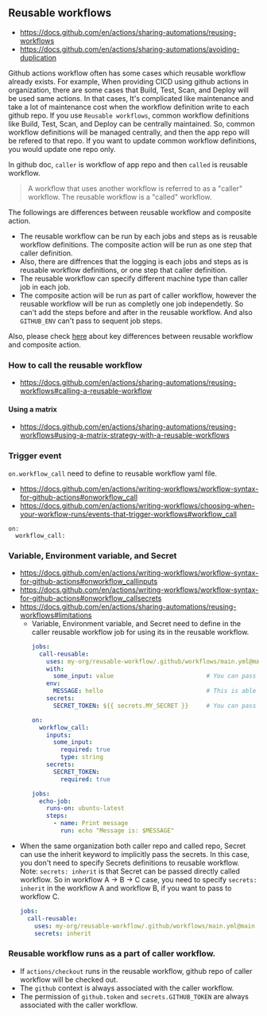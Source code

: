 ## Reusable workflows

- https://docs.github.com/en/actions/sharing-automations/reusing-workflows
- https://docs.github.com/en/actions/sharing-automations/avoiding-duplication

Github actions workflow often has some cases which reusable workflow already exists.
For example, When providing CICD using github actions in organization, there are some cases that Build, Test, Scan, and Deploy will be used same actions.
In that cases, It's complicated like maintenance and take a lot of maintenance cost when the workflow definition write to each github repo.
If you use `Reusable workflows`, common workflow definitions like Build, Test, Scan, and Deploy can be centrally maintained.
So, common workflow definitions will be managed centrally, and then the app repo will be refered to that repo.
If you want to update common workflow definitions, you would update one repo only.

In github doc, `caller` is workflow of app repo and then `called` is reusable workflow.

> A workflow that uses another workflow is referred to as a "caller" workflow. The reusable workflow is a "called" workflow.

The followings are differences between reusable workflow and composite action.

- The reusable workflow can be run by each jobs and steps as is reusable workflow definitions. The composite action will be run as one step that caller definition.
- Also, there are diffrences that the logging is each jobs and steps as is reusable workflow definitions, or one step that caller definition.
- The reusable workflow can specify different machine type than caller job in each job.
- The composite action will be run as part of caller workflow, however the reusable workflow will be run as completly one job independetly. So can't add the steps before and after in the reusable workflow. And also `GITHUB_ENV` can't pass to sequent job steps.

Also, please check [here](https://docs.github.com/en/actions/sharing-automations/avoiding-duplication#key-differences-between-reusable-workflows-and-composite-actions) about key differences between reusable workflow and composite action.

### How to call the reusable workflow

- https://docs.github.com/en/actions/sharing-automations/reusing-workflows#calling-a-reusable-workflow

#### Using a matrix

- https://docs.github.com/en/actions/sharing-automations/reusing-workflows#using-a-matrix-strategy-with-a-reusable-workflows

### Trigger event

`on.workflow_call` need to define to reusable workflow yaml file.

- https://docs.github.com/en/actions/writing-workflows/workflow-syntax-for-github-actions#onworkflow_call
- https://docs.github.com/en/actions/writing-workflows/choosing-when-your-workflow-runs/events-that-trigger-workflows#workflow_call

```
on:
  workflow_call:
```

### Variable, Environment variable, and Secret

- https://docs.github.com/en/actions/writing-workflows/workflow-syntax-for-github-actions#onworkflow_callinputs
- https://docs.github.com/en/actions/writing-workflows/workflow-syntax-for-github-actions#onworkflow_callsecrets
- https://docs.github.com/en/actions/sharing-automations/reusing-workflows#limitations
    - Variable, Environment variable, and Secret need to define in the caller reusable workflow job for using its in the reusable workflow.
        ```yaml title="caller workflow"
        jobs:
          call-reusable:
            uses: my-org/reusable-workflow/.github/workflows/main.yml@main
            with:
              some_input: value                          # You can pass the Variable to the reusable workflow by defiining the `inputs` in the reusable workflow.
            env:
              MESSAGE: hello                             # This is able to pass to `jobs.<job>.env` in the called reusable workflow.
            secrets:
              SECRET_TOKEN: ${{ secrets.MY_SECRET }}     # You can pass the Secret to the reusable workflow by defiining the `secrets` in the reusable workflow.
        ```
        ```yaml title="called workflow(reusable workflow)"
        on:
          workflow_call:
            inputs:
              some_input:
                required: true
                type: string
            secrets:
              SECRET_TOKEN:
                required: true

        jobs:
          echo-job:
            runs-on: ubuntu-latest
            steps:
              - name: Print message
                run: echo "Message is: $MESSAGE"
        ```
- When the same organization both caller repo and called repo, Secret can use the inherit keyword to implicitly pass the secrets. In this case, you don't need to specify Secrets definitions to reusable workflow. Note: `secrets: inherit` is that Secret can be passed directly called workflow. So in workflow A -> B -> C case, you need to specify `secrets: inherit` in the workflow A and workflow B, if you want to pass to workflow C.
    ```yaml title="caller workflow"
    jobs:
      call-reusable:
        uses: my-org/reusable-workflow/.github/workflows/main.yml@main
        secrets: inherit
    ```

### Reusable workflow runs as a part of caller workflow.

- If `actions/checkout` runs in the reusable workflow, github repo of caller workflow will be checked out.
- The `github` context is always associated with the caller workflow.
- The permission of `github.token` and `secrets.GITHUB_TOKEN` are always associated with the caller workflow.

